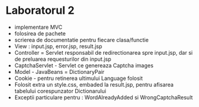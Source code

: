# Laboratorul 2

  - implementare MVC
  - folosirea de pachete
  - scrierea de documentatie pentru fiecare clasa/functie
  - View : input.jsp, error.jsp, result.jsp
  - Controller = Servlet responsabil de redirectionarea spre input.jsp, dar si de preluarea requesturilor din input.jsp
  - CaptchaServlet - Servlet ce genereaza Captcha images
  - Model - JavaBeans = DictionaryPair
  - Cookie - pentru retinerea ultimului Language folosit
  - Folosit extra un style.css, embaded la result.jsp, pentru afisarea tabelului corespunzator Dictionarului
  - Exceptii particulare pentru : WordAlreadyAdded si WrongCaptchaResult



